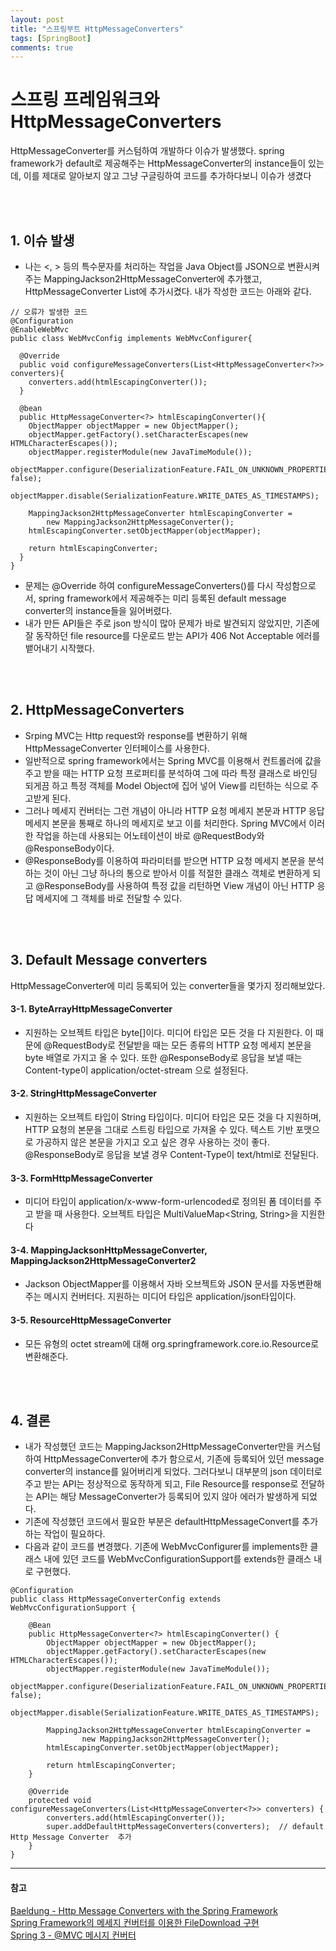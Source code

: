 ```yaml
---
layout: post
title: "스프링부트 HttpMessageConverters"
tags: [SpringBoot]
comments: true
---
```


# 스프링 프레임워크와 HttpMessageConverters
HttpMessageConverter를 커스텀하여 개발하다 이슈가 발생했다. spring framework가 default로 제공해주는 HttpMessageConverter의 instance들이 있는데, 이를 제대로 알아보지 않고 그냥 구글링하여 코드를 추가하다보니 이슈가 생겼다

<br><br>

## 1. 이슈 발생

- 나는 \<, \> 등의 특수문자를 처리하는 작업을 Java Object를 JSON으로 변환시켜 주는 MappingJackson2HttpMessageConverter에 추가했고, HttpMessageConverter List에 추가시켰다. 내가 작성한 코드는 아래와 같다.

```
// 오류가 발생한 코드
@Configuration
@EnableWebMvc
public class WebMvcConfig implements WebMvcConfigurer{

  @Override
  public void configureMessageConverters(List<HttpMessageConverter<?>> converters){
    converters.add(htmlEscapingConverter());
  }

  @bean
  public HttpMessageConverter<?> htmlEscapingConverter(){
    ObjectMapper objectMapper = new ObjectMapper();
    objectMapper.getFactory().setCharacterEscapes(new HTMLCharacterEscapes());
    objectMapper.registerModule(new JavaTimeModule());
    objectMapper.configure(DeserializationFeature.FAIL_ON_UNKNOWN_PROPERTIES, false);
    objectMapper.disable(SerializationFeature.WRITE_DATES_AS_TIMESTAMPS);

    MappingJackson2HttpMessageConverter htmlEscapingConverter =
        new MappingJackson2HttpMessageConverter();
    htmlEscapingConverter.setObjectMapper(objectMapper);

    return htmlEscapingConverter;
  }
}

```

- 문제는 @Override 하여 configureMessageConverters()를 다시 작성함으로서, spring framework에서 제공해주는 미리 등록된 default message converter의 instance들을 잃어버렸다.
- 내가 만든 API들은 주로 json 방식이 많아 문제가 바로 발견되지 않았지만, 기존에 잘 동작하던 file resource를 다운로드 받는 API가 406 Not Acceptable 에러를 뱉어내기 시작했다.


<br><br>

## 2. HttpMessageConverters
- Srping MVC는 Http request와 response를 변환하기 위해 HttpMessageConverter 인터페이스를 사용한다.
- 일반적으로 spring framework에서는 Spring MVC를 이용해서 컨트롤러에 값을 주고 받을 때는 HTTP 요청 프로퍼티를 분석하여 그에 따라 특정 클래스로 바인딩 되게끔 하고 특정 객체를 Model Object에 집어 넣어 View를 리턴하는 식으로 주고받게 된다.
- 그러나 메세지 컨버터는 그런 개념이 아니라 HTTP 요청 메세지 본문과 HTTP 응답 메세지 본문을 통째로 하나의 메세지로 보고 이를 처리한다.  Spring MVC에서 이러한 작업을 하는데 사용되는 어노테이션이 바로 @RequestBody와 @ResponseBody이다.
- @ResponseBody를 이용하여 파라미터를 받으면 HTTP 요청 메세지 본문을 분석하는 것이 아닌 그냥 하나의 통으로 받아서 이를 적절한 클래스 객체로 변환하게 되고 @ResponseBody를 사용하여 특정 값을 리턴하면 View 개념이 아닌 HTTP 응답 메세지에 그 객체를 바로 전달할 수 있다.

<br><br>

## 3. Default Message converters
HttpMessageConverter에 미리 등록되어 있는 converter들을 몇가지 정리해보았다.

#### 3-1. ByteArrayHttpMessageConverter
- 지원하는 오브젝트 타입은 byte[]이다. 미디어 타입은 모든 것을 다 지원한다. 이 때문에 @RequestBody로 전달받을 때는 모든 종류의 HTTP 요청 메세지 본문을 byte 배열로 가지고 올 수 있다. 또한 @ResponseBody로 응답을 보낼 때는 Content-type이 application/octet-stream 으로 설정된다.


#### 3-2. StringHttpMessageConverter
- 지원하는 오브젝트 타입이 String 타입이다. 미디어 타입은 모든 것을 다 지원하며, HTTP 요청의 본문을 그대로 스트링 타입으로 가져올 수 있다. 텍스트 기반 포맷으로 가공하지 않은 본문을 가지고 오고 싶은 경우 사용하는 것이 좋다. @ResponseBody로 응답을 보낼 경우 Content-Type이 text/html로 전달된다.

#### 3-3. FormHttpMessageConverter
- 미디어 타입이 application/x-www-form-urlencoded로 정의된 폼 데이터를 주고 받을 때 사용한다. 오브젝트 타입은 MultiValueMap<String, String>을 지원한다

#### 3-4. MappingJacksonHttpMessageConverter, MappingJackson2HttpMessageConverter2
- Jackson ObjectMapper를 이용해서 자바 오브젝트와 JSON 문서를 자동변환해주는 메시지 컨버터다. 지원하는 미디어 타입은 application/json타입이다.

#### 3-5. ResourceHttpMessageConverter
- 모든 유형의 octet stream에 대해  org.springframework.core.io.Resource로 변환해준다.

<br><br>

## 4. 결론
- 내가 작성했던 코드는 MappingJackson2HttpMessageConverter만을 커스텀 하여 HttpMessageConverter에 추가 함으로서, 기존에 등록되어 있던 message converter의 instance를 잃어버리게 되었다. 그러다보니 대부분의 json 데이터로 주고 받는 API는 정상적으로 동작하게 되고, File Resource를 response로 전달하는 API는 해당 MessageConverter가 등록되어 있지 않아 에러가 발생하게 되었다.
- 기존에 작성했던 코드에서 필요한 부분은 defaultHttpMessageConvert를 추가하는 작업이 필요하다.
- 다음과 같이 코드를 변경했다. 기존에 WebMvcConfigurer를 implements한 클래스 내에 있던 코드를 WebMvcConfigurationSupport를 extends한 클래스 내로 구현했다.

```
@Configuration
public class HttpMessageConverterConfig extends WebMvcConfigurationSupport {

	@Bean
	public HttpMessageConverter<?> htmlEscapingConverter() {
		ObjectMapper objectMapper = new ObjectMapper();
		objectMapper.getFactory().setCharacterEscapes(new HTMLCharacterEscapes());
		objectMapper.registerModule(new JavaTimeModule());
		objectMapper.configure(DeserializationFeature.FAIL_ON_UNKNOWN_PROPERTIES, false);
		objectMapper.disable(SerializationFeature.WRITE_DATES_AS_TIMESTAMPS);

		MappingJackson2HttpMessageConverter htmlEscapingConverter =
				new MappingJackson2HttpMessageConverter();
		htmlEscapingConverter.setObjectMapper(objectMapper);

		return htmlEscapingConverter;
	}

	@Override
	protected void configureMessageConverters(List<HttpMessageConverter<?>> converters) {
		converters.add(htmlEscapingConverter());
		super.addDefaultHttpMessageConverters(converters);  // default Http Message Converter  추가
	}
}

```

---
#### 참고
[Baeldung - Http Message Converters with the Spring Framework](https://www.baeldung.com/spring-httpmessageconverter-rest) <br>
[Spring Framework의 메세지 컨버터를 이용한 FileDownload 구현](https://zgundam.tistory.com/12) <br>
[Spring 3 - @MVC 메시지 컨버터](http://springsource.tistory.com/89)
